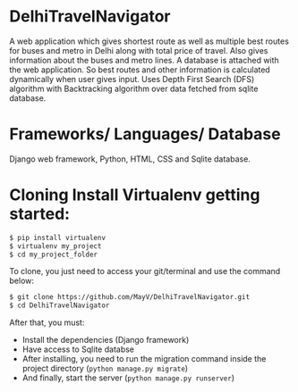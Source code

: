 # DelhiTravelNavigator
A web application which gives shortest route as well as multiple best routes for buses and metro in Delhi along with total price of travel. Also gives information about the buses and metro lines. A database is attached with the web application. So best routes and other information is calculated dynamically when user gives input. Uses Depth First Search (DFS) algorithm with Backtracking algorithm over data fetched from sqlite database.

# Frameworks/ Languages/ Database
Django web framework, Python, HTML, CSS and Sqlite database.
# Cloning Install Virtualenv getting started:

```bash
$ pip install virtualenv
$ virtualenv my_project
$ cd my_project_folder
```

To clone, you just need to access your git/terminal and use the command below:

```bash
$ git clone https://github.com/MayV/DelhiTravelNavigator.git
$ cd DelhiTravelNavigator

```

After that, you must:
* Install the dependencies (Django framework)
* Have access to Sqlite databse
* After installing, you need to run the migration command inside the project directory (`python manage.py migrate`)
* And finally, start the server (`python manage.py runserver`)
